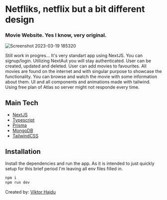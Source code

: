 # Netfliks, netflix but a bit different design
### Movie Website. Yes I know, very original.

![Screenshot 2023-03-19 185320](https://user-images.githubusercontent.com/122698176/226196855-bb28df38-f26d-4ba6-87d7-de7fb003cfd1.png)


Still work in progres...
It's very standart app using NextJS. You can signup/login. Utilizing NextAut you will stay authenticated. User can be created, updated and deleted. User can add movies to favourites. All movies are found on the internet and with singular purpose to showcase the functionality. You can browse and watch the movie with some information about them.
UI and all components and animations made with tailwind. 
Using free plan of Atlas so server might not responde every time.

## Main Tech

- [NextJS]
- [Typescript]
- [Prisma]
- [MongoDB]
- [TailwindCSS]

## Installation

Install the dependencies and run the app. As it is intended to just quickly setup for this brief period I'm leaving all env files filled in.

```sh
npm i
npm run dev
```

Created by: [Viktor Hajdu]

   [Viktor Hajdu]:  <https://github.com/Vitto44>


   [NextJS]: <https://nextjs.org//>
   [Typescript]: <https://www.typescriptlang.org//>
   [Prisma]: <https://www.prisma.io//>
   [MongoDB]: <https://www.mongodb.com/atlas/database//>
   [TailwindCSS]: <https://tailwindcss.com//>
